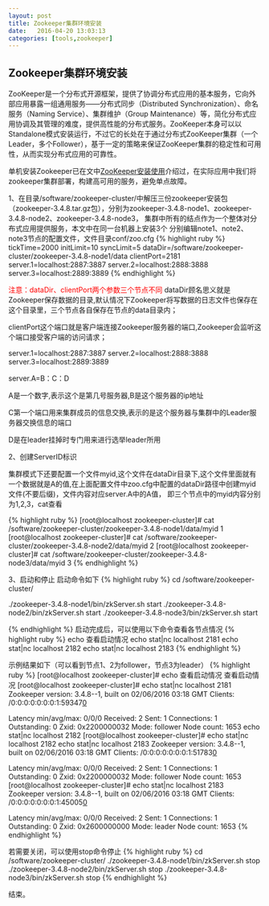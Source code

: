```yaml
---
layout: post
title: Zookeeper集群环境安装
date:   2016-04-20 13:03:13
categories: [tools,zookeeper]
---
```


## Zookeeper集群环境安装

ZooKeeper是一个分布式开源框架，提供了协调分布式应用的基本服务，它向外部应用暴露一组通用服务——分布式同步（Distributed Synchronization）、命名服务（Naming Service）、集群维护（Group Maintenance）等，简化分布式应用协调及其管理的难度，提供高性能的分布式服务。ZooKeeper本身可以以Standalone模式安装运行，不过它的长处在于通过分布式ZooKeeper集群（一个Leader，多个Follower），基于一定的策略来保证ZooKeeper集群的稳定性和可用性，从而实现分布式应用的可靠性。

单机安装Zookeeper已在文中<a href="/tools/zookeeper/2016/04/11/zookeeper-install.html">ZooKeeper安装使用</a>介绍过，在实际应用中我们将zookeeper集群部署，构建高可用的服务，避免单点故障。

1、在目录/software/zookeeper-cluster/中解压三份zookeeper安装包（zookeeper-3.4.8.tar.gz包），分别为zookeeper-3.4.8-node1、zookeeper-3.4.8-node2、zookeeper-3.4.8-node3，
集群中所有的结点作为一个整体对分布式应用提供服务，本文中在同一台机器上安装3个
分别编辑note1、note2、note3节点的配置文件，文件目录conf/zoo.cfg
{% highlight ruby %}
tickTime=2000
initLimit=10
syncLimit=5
dataDir=/software/zookeeper-cluster/zookeeper-3.4.8-node1/data
clientPort=2181
server.1=localhost:2887:3887
server.2=localhost:2888:3888
server.3=localhost:2889:3889
{% endhighlight %}

<font color="red">注意：dataDir、clientPort两个参数三个节点不同</font>
dataDir顾名思义就是Zookeeper保存数据的目录,默认情况下Zookeeper将写数据的日志文件也保存在这个目录里，三个节点各自保存在节点的data目录内；

clientPort这个端口就是客户端连接Zookeeper服务器的端口,Zookeeper会监听这个端口接受客户端的访问请求；

server.1=localhost:2887:3887
server.2=localhost:2888:3888
server.3=localhost:2889:3889

server.A=B：C：D

A是一个数字,表示这个是第几号服务器,B是这个服务器的ip地址

C第一个端口用来集群成员的信息交换,表示的是这个服务器与集群中的Leader服务器交换信息的端口

D是在leader挂掉时专门用来进行选举leader所用

2、创建ServerID标识

集群模式下还要配置一个文件myid,这个文件在dataDir目录下,这个文件里面就有一个数据就是A的值,在上面配置文件中zoo.cfg中配置的dataDir路径中创建myid文件(不要后缀)，文件内容对应server.A中的A值，
即三个节点中的myid内容分别为1,2,3，cat查看

{% highlight ruby %}
[root@localhost zookeeper-cluster]# cat /software/zookeeper-cluster/zookeeper-3.4.8-node1/data/myid
1
[root@localhost zookeeper-cluster]# cat /software/zookeeper-cluster/zookeeper-3.4.8-node2/data/myid
2
[root@localhost zookeeper-cluster]# cat /software/zookeeper-cluster/zookeeper-3.4.8-node3/data/myid
3
{% endhighlight %}

3、启动和停止
启动命令如下
{% highlight ruby %}
cd /software/zookeeper-cluster/

./zookeeper-3.4.8-node1/bin/zkServer.sh start
./zookeeper-3.4.8-node2/bin/zkServer.sh start
./zookeeper-3.4.8-node3/bin/zkServer.sh start

{% endhighlight %}
启动完成后，可以使用以下命令查看各节点情况
{% highlight ruby %}
echo 查看启动情况
echo stat|nc localhost 2181
echo stat|nc localhost 2182
echo stat|nc localhost 2183
{% endhighlight %}

示例结果如下（可以看到节点1、2为follower，节点3为leader）
{% highlight ruby %}
[root@localhost zookeeper-cluster]# echo 查看启动情况
查看启动情况
[root@localhost zookeeper-cluster]# echo stat|nc localhost 2181
Zookeeper version: 3.4.8--1, built on 02/06/2016 03:18 GMT
Clients:
 /0:0:0:0:0:0:0:1:59347[0](queued=0,recved=1,sent=0)

Latency min/avg/max: 0/0/0
Received: 2
Sent: 1
Connections: 1
Outstanding: 0
Zxid: 0x2200000032
Mode: follower
Node count: 1653
echo stat|nc localhost 2182
[root@localhost zookeeper-cluster]# echo stat|nc localhost 2182
echo stat|nc localhost 2183
Zookeeper version: 3.4.8--1, built on 02/06/2016 03:18 GMT
Clients:
 /0:0:0:0:0:0:0:1:51783[0](queued=0,recved=1,sent=0)

Latency min/avg/max: 0/0/0
Received: 2
Sent: 1
Connections: 1
Outstanding: 0
Zxid: 0x2200000032
Mode: follower
Node count: 1653
[root@localhost zookeeper-cluster]# echo stat|nc localhost 2183
Zookeeper version: 3.4.8--1, built on 02/06/2016 03:18 GMT
Clients:
 /0:0:0:0:0:0:0:1:45005[0](queued=0,recved=1,sent=0)

Latency min/avg/max: 0/0/0
Received: 2
Sent: 1
Connections: 1
Outstanding: 0
Zxid: 0x2600000000
Mode: leader
Node count: 1653
{% endhighlight %}

若需要关闭，可以使用stop命令停止
{% highlight ruby %}
cd /software/zookeeper-cluster/
./zookeeper-3.4.8-node1/bin/zkServer.sh stop
./zookeeper-3.4.8-node2/bin/zkServer.sh stop
./zookeeper-3.4.8-node3/bin/zkServer.sh stop
{% endhighlight %}

结束。
